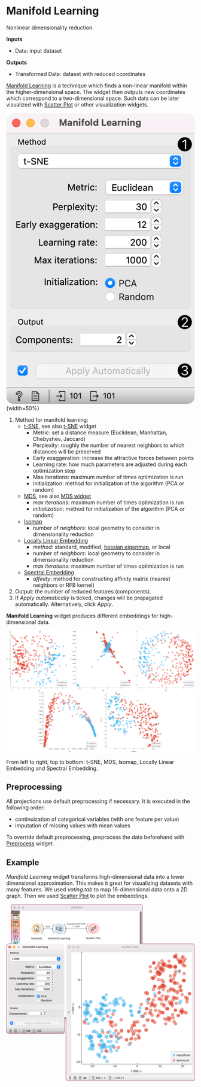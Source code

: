 Manifold Learning
=================

Nonlinear dimensionality reduction.

**Inputs**

- Data: input dataset

**Outputs**

- Transformed Data: dataset with reduced coordinates

[Manifold Learning](https://en.wikipedia.org/wiki/Nonlinear_dimensionality_reduction) is a technique which finds a non-linear manifold within the higher-dimensional space. The widget then outputs new coordinates which correspond to a two-dimensional space. Such data can be later visualized with [Scatter Plot](../visualize/scatterplot.md) or other visualization widgets.

![](images/ManifoldLearning-stamped.png){width=50%}

1. Method for manifold learning:
   - [t-SNE](http://scikit-learn.org/stable/modules/manifold.html#t-distributed-stochastic-neighbor-embedding-t-sne), see also [t-SNE](../unsupervised/tsne.md) widget
     - Metric: set a distance measure (Euclidean, Manhattan, Chebyshev, Jaccard)
     - Perplexity: roughly the number of nearest neighbors to which distances will be preserved
     - Early exaggeration: increase the attractive forces between points
     - Learning rate: how much parameters are adjusted during each optimization step
     - Max iterations: maximum number of times optimization is run
     - Initialization: method for initialization of the algorithm (PCA or random)
   - [MDS](http://scikit-learn.org/stable/modules/manifold.html#multi-dimensional-scaling-mds), see also [MDS widget](../unsupervised/mds.md)
     - *max iterations*: maximum number of times optimization is run
     - *initialization*: method for initialization of the algorithm (PCA or random)
   - [Isomap](http://scikit-learn.org/stable/modules/manifold.html#isomap)
     - number of *neighbors*: local geometry to consider in dimensionality reduction
   - [Locally Linear Embedding](http://scikit-learn.org/stable/modules/manifold.html#locally-linear-embedding)
     - *method*: standard, modified, [hessian eigenmap](http://scikit-learn.org/stable/modules/manifold.html#hessian-eigenmapping), or local
     - number of *neighbors*: local geometry to consider in dimensionality reduction
     - *max iterations*: maximum number of times optimization is run
   - [Spectral Embedding](http://scikit-learn.org/stable/modules/manifold.html#spectral-embedding)
     - *affinity*: method for constructing affinity matrix (nearest neighbors or RFB kernel)
2. Output: the number of reduced features (components).
3. If *Apply automatically* is ticked, changes will be propagated automatically. Alternatively, click *Apply*.

**Manifold Learning** widget produces different embeddings for high-dimensional data.

![](images/collage-manifold.png)

From left to right, top to bottom: t-SNE, MDS, Isomap, Locally Linear Embedding and Spectral Embedding.

Preprocessing
-------------

All projections use default preprocessing if necessary. It is executed in the following order:

- continuization of categorical variables (with one feature per value)
- imputation of missing values with mean values

To override default preprocessing, preprocess the data beforehand with [Preprocess](../data/preprocess.md) widget.

Example
-------

*Manifold Learning* widget transforms high-dimensional data into a lower dimensional approximation. This makes it great for visualizing datasets with many features. We used *voting.tab* to map 16-dimensional data onto a 2D graph. Then we used [Scatter Plot](../visualize/scatterplot.md) to plot the embeddings.

![](images/ManifoldLearning-Example.png)
